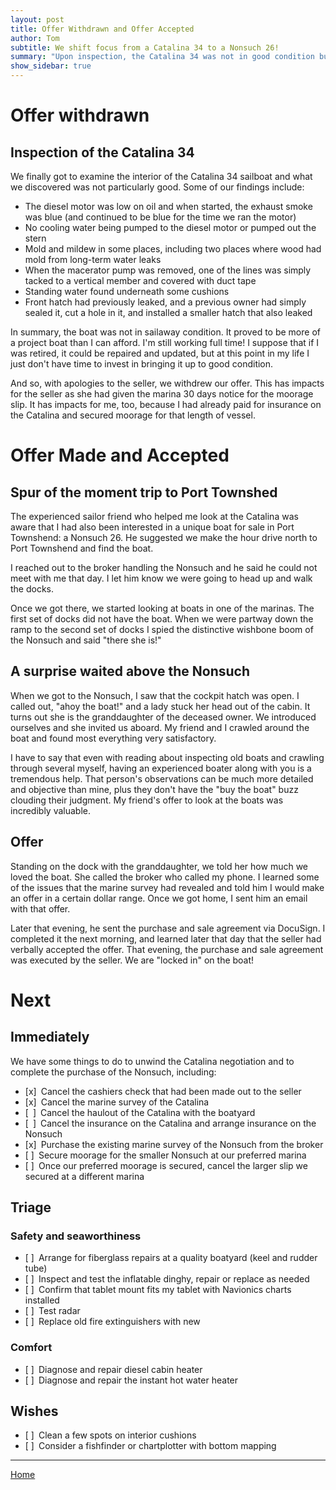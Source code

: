 ```yaml
---
layout: post
title: Offer Withdrawn and Offer Accepted
author: Tom
subtitle: We shift focus from a Catalina 34 to a Nonsuch 26!
summary: "Upon inspection, the Catalina 34 was not in good condition but an alternative boat (a Nonsuch 26) was in very good shape!"
show_sidebar: true
---
```


# Offer withdrawn

## Inspection of the Catalina 34

We finally got to examine the interior of the Catalina 34 sailboat and what we discovered was not particularly good. Some of our findings include:
- The diesel motor was low on oil and when started, the exhaust smoke was blue (and continued to be blue for the time we ran the motor)
- No cooling water being pumped to the diesel motor or pumped out the stern
- Mold and mildew in some places, including two places where wood had mold from long-term water leaks
- When the macerator pump was removed, one of the lines was simply tacked to a vertical member and covered with duct tape
- Standing water found underneath some cushions
- Front hatch had previously leaked, and a previous owner had simply sealed it, cut a hole in it, and installed a smaller hatch that also leaked

In summary, the boat was not in sailaway condition. It proved to be more of a project boat than I can afford. I'm still working full time! I suppose that if I was retired, it could be repaired and updated, but at this point in my life I just don't have time to invest in bringing it up to good condition.

And so, with apologies to the seller, we withdrew our offer. This has impacts for the seller as she had given the marina 30 days notice for the moorage slip. It has impacts for me, too, because I had already paid for insurance on the Catalina and secured moorage for that length of vessel.

# Offer Made and Accepted

## Spur of the moment trip to Port Townshed

The experienced sailor friend who helped me look at the Catalina was aware that I had also been interested in a unique boat for sale in Port Townshend: a Nonsuch 26. He suggested we make the hour drive north to Port Townshend and find the boat.

I reached out to the broker handling the Nonsuch and he said he could not meet with me that day. I let him know we were going to head up and walk the docks.

Once we got there, we started looking at boats in one of the marinas. The first set of docks did not have the boat. When we were partway down the ramp to the second set of docks I spied the distinctive wishbone boom of the Nonsuch and said "there she is!"

## A surprise waited above the Nonsuch

When we got to the Nonsuch, I saw that the cockpit hatch was open. I called out, "ahoy the boat!" and a lady stuck her head out of the cabin. It turns out she is the granddaughter of the deceased owner. We introduced ourselves and she invited us aboard. My friend and I crawled around the boat and found most everything very satisfactory.

I have to say that even with reading about inspecting old boats and crawling through several myself, having an experienced boater along with you is a tremendous help. That person's observations can be much more detailed and objective than mine, plus they don't have the "buy the boat" buzz clouding their judgment. My friend's offer to look at the boats was incredibly valuable.

## Offer

Standing on the dock with the granddaughter, we told her how much we loved the boat. She called the broker who called my phone. I learned some of the issues that the marine survey had revealed and told him I would make an offer in a certain dollar range. Once we got home, I sent him an email with that offer.

Later that evening, he sent the purchase and sale agreement via DocuSign. I completed it the next morning, and learned later that day that the seller had verbally accepted the offer. That evening, the purchase and sale agreement was executed by the seller. We are "locked in" on the boat!

# Next

## Immediately

We have some things to do to unwind the Catalina negotiation and to complete the purchase of the Nonsuch, including:
- [x]&ensp;Cancel the cashiers check that had been made out to the seller
- [x]&ensp;Cancel the marine survey of the Catalina
- [&ensp;]&ensp;Cancel the haulout of the Catalina with the boatyard
- [&ensp;]&ensp;Cancel the insurance on the Catalina and arrange insurance on the Nonsuch
- [x]&ensp;Purchase the existing marine survey of the Nonsuch from the broker
- [ ]&ensp;Secure moorage for the smaller Nonsuch at our preferred marina
- [ ]&ensp;Once our preferred moorage is secured, cancel the larger slip we secured at a different marina

## Triage

### Safety and seaworthiness
- [ ]&ensp;Arrange for fiberglass repairs at a quality boatyard (keel and rudder tube)
- [ ]&ensp;Inspect and test the inflatable dinghy, repair or replace as needed
- [ ]&ensp;Confirm that tablet mount fits my tablet with Navionics charts installed
- [ ]&ensp;Test radar
- [ ]&ensp;Replace old fire extinguishers with new

### Comfort
- [ ]&ensp;Diagnose and repair diesel cabin heater
- [ ]&ensp;Diagnose and repair the instant hot water heater

## Wishes
- [ ]&ensp;Clean a few spots on interior cushions
- [ ]&ensp;Consider a fishfinder or chartplotter with bottom mapping

___

[Home](https://tomsalzer.github.io/Sailing/)
